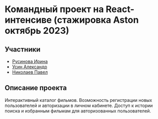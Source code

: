 # Командный проект на React-интенсиве (стажировка Aston октябрь 2023)

## Участники

- [Русинова Ирина](https://github.com/rusinovarusya)
- [Усин Александр](https://github.com/LxCtchr)
- [Николаев Павел](https://github.com/vspaker)

## Описание проекта

Интерактивный каталог фильмов. Возможность регистрации новых пользователей и авторизации в личном кабинете. Доступ к истории поиска и избранным фильмам для авторизованных пользователей.